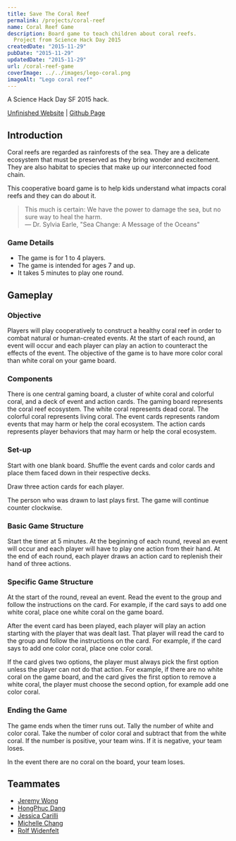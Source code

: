 ```yaml
---
title: Save The Coral Reef
permalink: /projects/coral-reef
name: Coral Reef Game
description: Board game to teach children about coral reefs.
  Project from Science Hack Day 2015
createdDate: "2015-11-29"
pubDate: "2015-11-29"
updatedDate: "2015-11-29"
url: /coral-reef-game
coverImage: ../../images/lego-coral.png
imageAlt: "Lego coral reef"
---
```


A Science Hack Day SF 2015 hack.

[Unfinished Website](/coral-reef-game/) |
[Github Page](https://github.com/jermspeaks/coral-reef-game)

## Introduction

Coral reefs are regarded as rainforests of the sea.
They are a delicate ecosystem that must be preserved as they bring wonder and excitement.
They are also habitat to species that make up our interconnected food chain.

This cooperative board game is to help kids understand what impacts coral reefs and they can do about it.

> This much is certain: We have the power to damage the sea, but no sure way to heal the harm.  
> — Dr. Sylvia Earle, "Sea Change: A Message of the Oceans"

### Game Details

- The game is for 1 to 4 players.
- The game is intended for ages 7 and up.
- It takes 5 minutes to play one round.

## Gameplay

### Objective

Players will play cooperatively to construct a healthy coral reef in order to combat natural or human-created events.
At the start of each round, an event will occur and each player can play an action to counteract the effects of the event.
The objective of the game is to have more color coral than white coral on your game board.

### Components

There is one central gaming board, a cluster of white coral and colorful coral, and a deck of event and action cards.
The gaming board represents the coral reef ecosystem.
The white coral represents dead coral.
The colorful coral represents living coral.
The event cards represents random events that may harm or help the coral ecosystem.
The action cards represents player behaviors that may harm or help the coral ecosystem.

### Set-up

Start with one blank board. Shuffle the event cards and color cards and place them faced down in their respective decks.

Draw three action cards for each player.

The person who was drawn to last plays first. The game will continue counter clockwise.

### Basic Game Structure

Start the timer at 5 minutes. At the beginning of each round, reveal an event will occur and each player will have to play one action from their hand. At the end of each round, each player draws an action card to replenish their hand of three actions.

### Specific Game Structure

At the start of the round, reveal an event. Read the event to the group and follow the instructions on the card.
For example, if the card says to add one white coral, place one white coral on the game board.

After the event card has been played, each player will play an action starting with the player that was dealt last.
That player will read the card to the group and follow the instructions on the card.
For example, if the card says to add one color coral, place one color coral.

If the card gives two options, the player must always pick the first option unless the player can not do that action.
For example, if there are no white coral on the game board, and the card gives the first option to remove a white coral,
the player must choose the second option, for example add one color coral.

### Ending the Game

The game ends when the timer runs out. Tally the number of white and color coral.
Take the number of color coral and subtract that from the white coral. If the number is positive, your team wins. If it is negative, your team loses.

In the event there are no coral on the board, your team loses.

## Teammates

- [Jeremy Wong](https://craftbyzen.com/)
- [HongPhuc Dang](https://fossasia.org/)
- [Jessica Carilli](https://www.umb.edu/jessica_carilli)
- [Michelle Chang](https://www.michellech.com/)
- [Rolf Widenfelt](https://twitter.com/rolfmobile99)
